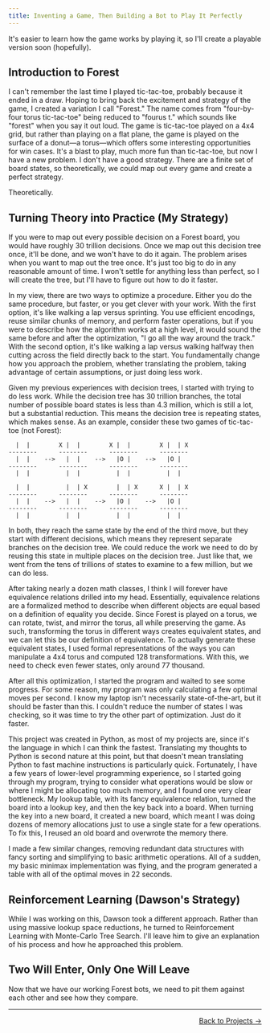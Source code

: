 ```yaml
---
title: Inventing a Game, Then Building a Bot to Play It Perfectly
---
```


It's easier to learn how the game works by playing it, so I'll create a playable version soon (hopefully).

## Introduction to Forest

I can't remember the last time I played tic-tac-toe, probably because it ended in a draw. Hoping to bring back the excitement and strategy of the game, I created a variation I call "Forest." The name comes from "four-by-four torus tic-tac-toe" being reduced to "fourus t." which sounds like "forest" when you say it out loud. The game is tic-tac-toe played on a 4x4 grid, but rather than playing on a flat plane, the game is played on the surface of a donut—a torus—which offers some interesting opportunities for win cases. It's a blast to play, much more fun than tic-tac-toe, but now I have a new problem. I don't have a good strategy. There are a finite set of board states, so theoretically, we could map out every game and create a perfect strategy.

Theoretically.

## Turning Theory into Practice (My Strategy)

If you were to map out every possible decision on a Forest board, you would have roughly 30 trillion decisions. Once we map out this decision tree once, it'll be done, and we won't have to do it again. The problem arises when you want to map out the tree once. It's just too big to do in any reasonable amount of time. I won't settle for anything less than perfect, so I will create the tree, but I'll have to figure out how to do it faster.

In my view, there are two ways to optimize a procedure. Either you do the same procedure, but faster, or you get clever with your work. With the first option, it's like walking a lap versus sprinting. You use efficient encodings, reuse similar chunks of memory, and perform faster operations, but if you were to describe how the algorithm works at a high level, it would sound the same before and after the optimization, "I go all the way around the track." With the second option, it's like walking a lap versus walking halfway then cutting across the field directly back to the start. You fundamentally change how you approach the problem, whether translating the problem, taking advantage of certain assumptions, or just doing less work.

Given my previous experiences with decision trees, I started with trying to do less work. While the decision tree has 30 trillion branches, the total number of possible board states is less than 4.3 million, which is still a lot, but a substantial reduction. This means the decision tree is repeating states, which makes sense. As an example, consider these two games of tic-tac-toe (not Forest):

```
  |  |        X |  |        X |  |        X |  | X
--------      --------      --------      --------
  |  |    -->   |  |    -->   |O |    -->   |O |  
--------      --------      --------      --------
  |  |          |  |          |  |          |  |   
```

```
  |  |          |  | X        |  | X      X |  | X
--------      --------      --------      --------
  |  |    -->   |  |    -->   |O |    -->   |O |  
--------      --------      --------      --------
  |  |          |  |          |  |          |  |   
```

In both, they reach the same state by the end of the third move, but they start with different decisions, which means they represent separate branches on the decision tree. We could reduce the work we need to do by reusing this state in multiple places on the decision tree. Just like that, we went from the tens of trillions of states to examine to a few million, but we can do less.

After taking nearly a dozen math classes, I think I will forever have equivalence relations drilled into my head. Essentially, equivalence relations are a formalized method to describe when different objects are equal based on a definition of equality you decide. Since Forest is played on a torus, we can rotate, twist, and mirror the torus, all while preserving the game. As such, transforming the torus in different ways creates equivalent states, and we can let this be our definition of equivalence. To actually generate these equivalent states, I used formal representations of the ways you can manipulate a 4x4 torus and computed 128 transformations. With this, we need to check even fewer states, only around 77 thousand. 

After all this optimization, I started the program and waited to see some progress. For some reason, my program was only calculating a few optimal moves per second. I know my laptop isn't necessarily state-of-the-art, but it should be faster than this. I couldn't reduce the number of states I was checking, so it was time to try the other part of optimization. Just do it faster.

This project was created in Python, as most of my projects are, since it's the language in which I can think the fastest. Translating my thoughts to Python is second nature at this point, but that doesn't mean translating Python to fast machine instructions is particularly quick. Fortunately, I have a few years of lower-level programming experience, so I started going through my program, trying to consider what operations would be slow or where I might be allocating too much memory, and I found one very clear bottleneck. My lookup table, with its fancy equivalence relation, turned the board into a lookup key, and then the key back into a board. When turning the key into a new board, it created a new board, which meant I was doing dozens of memory allocations just to use a single state for a few operations. To fix this, I reused an old board and overwrote the memory there. 

I made a few similar changes, removing redundant data structures with fancy sorting and simplifying to basic arithmetic operations. All of a sudden, my basic minimax implementation was flying, and the program generated a table with all of the optimal moves in 22 seconds.

## Reinforcement Learning (Dawson's Strategy)

While I was working on this, Dawson took a different approach. Rather than using massive lookup space reductions, he turned to Reinforcement Learning with Monte-Carlo Tree Search. I'll leave him to give an explanation of his process and how he approached this problem.

## Two Will Enter, Only One Will Leave

Now that we have our working Forest bots, we need to pit them against each other and see how they compare.

 ---

<p align="right"><a href="/projects/">Back to Projects →</a></p>